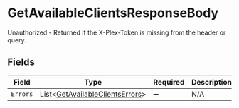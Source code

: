 # GetAvailableClientsResponseBody

Unauthorized - Returned if the X-Plex-Token is missing from the header or query.


## Fields

| Field                                                                                 | Type                                                                                  | Required                                                                              | Description                                                                           |
| ------------------------------------------------------------------------------------- | ------------------------------------------------------------------------------------- | ------------------------------------------------------------------------------------- | ------------------------------------------------------------------------------------- |
| `Errors`                                                                              | List<[GetAvailableClientsErrors](../../Models/Requests/GetAvailableClientsErrors.md)> | :heavy_minus_sign:                                                                    | N/A                                                                                   |